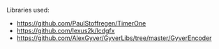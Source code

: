 
Libraries used:

- https://github.com/PaulStoffregen/TimerOne
- https://github.com/lexus2k/lcdgfx
- https://github.com/AlexGyver/GyverLibs/tree/master/GyverEncoder
